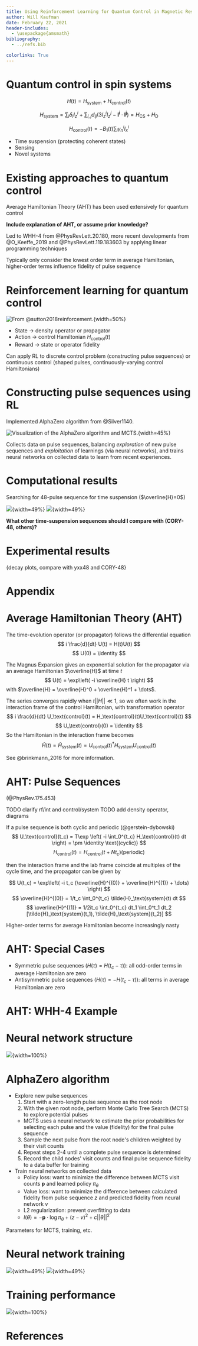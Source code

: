 ```yaml
---
title: Using Reinforcement Learning for Quantum Control in Magnetic Resonance [DRAFT]
author: Will Kaufman
date: February 22, 2021
header-includes:
  - \usepackage{amsmath}
bibliography:
  - ../refs.bib

colorlinks: True
---
```


# Quantum control in spin systems

<!--
Include relevant Hamiltonians, q control framework
 -->

$$
H(t) = H_\text{system} + H_\text{control}(t)
$$

$$
H_\text{system} = \sum_i \delta_i I_z^i + \sum_{i,j} d_{ij} \left( 3I_z^iI_z^j - \mathbf{I^i} \cdot \mathbf{I^j} \right)
  = H_\text{CS} + H_\text{D}
$$

$$
  H_\text{control}(t) = -B_1(t) \sum_i \gamma_n^i I_x^i
$$

- Time suspension (protecting coherent states)
- Sensing
- Novel systems

# Existing approaches to quantum control

Average Hamiltonian Theory (AHT) has been used extensively for quantum control

**Include explanation of AHT, or assume prior knowledge?**

Led to WHH-4 from @PhysRevLett.20.180, more recent developments from @O_Keeffe_2019 and @PhysRevLett.119.183603 by applying linear programming techniques

Typically only consider the lowest order term in average Hamiltonian, higher-order terms influence fidelity of pulse sequence


# Reinforcement learning for quantum control

<!--
Agent, environment, state, action, reward
 -->

![From @sutton2018reinforcement.](rl.png){width=50%}

- State $\to$ density operator or propagator
- Action $\to$ control Hamiltonian $H_\text{control}(t)$
- Reward $\to$ state or operator fidelity

Can apply RL to discrete control problem (constructing pulse sequences) or continuous control (shaped pulses, continuously-varying control Hamiltonians)

# Constructing pulse sequences using RL

<!--
AlphaZero algorithm, quick summary of what it does
-->

Implemented AlphaZero algorithm from @Silver1140.

![Visualization of the AlphaZero algorithm and MCTS.](mcts.jpg){width=45%}

Collects data on pulse sequences, balancing _exploration_ of new pulse sequences and _exploitation_ of learnings (via neural networks), and trains neural networks on collected data to learn from recent experiences.

# Computational results

<!--
Robustness against different sources of error
 -->

Searching for 48-pulse sequence for time suspension ($\overline{H}=0$)

![](rot_errors.png){width=49%}
![](phase_transients.png){width=49%}

**What other time-suspension sequences should I compare with (CORY-48, others)?**

# Experimental results

{decay plots, compare with yxx48 and CORY-48}

<!-- # Future work

...? -->

# Appendix

# Average Hamiltonian Theory (AHT)

The time-evolution operator (or propagator) follows the differential equation
$$
i \frac{d}{dt} U(t) = H(t)U(t)
$$
$$
U(0) = \identity
$$

The Magnus Expansion gives an exponential solution for the propagator via an average Hamiltonian $\overline{H}$ at time $t$
$$
U(t) = \exp\left( -i \overline{H} t \right)
$$
with $\overline{H} = \overline{H}^0 + \overline{H}^1 + \dots$.

The series converges rapidly when $t||H|| \ll 1$, so we often work in the interaction frame of the control Hamiltonian, with transformation operator
$$
i \frac{d}{dt} U_\text{control}(t) = H_\text{control}(t)U_\text{control}(t)
$$
$$
U_\text{control}(0) = \identity
$$
So the Hamiltonian in the interaction frame becomes
$$
\tilde{H}(t) = \tilde{H}_\text{system}(t) = U_\text{control}(t)^\dagger H_\text{system} U_\text{control}(t)
$$

See @brinkmann_2016 for more information.

# AHT: Pulse Sequences

(@PhysRev.175.453)

TODO clarify rf/int and control/system
TODO add density operator, diagrams

If a pulse sequence is both cyclic and periodic (@gerstein-dybowski)
$$
    U_\text{control}(t_c) = T\exp \left(
        -i \int_0^{t_c} H_\text{control}(t) dt \right) = \pm \identity
         \text{(cyclic)}
$$
$$
    H_\text{control}(t) = H_\text{control}(t + Nt_c) \text{(periodic)}
$$

then the interaction frame and the lab frame coincide at multiples of the cycle time, and the propagator can be given by

$$
    U(t_c) = \exp\left( -i t_c (\overline{H}^{(0)} +
        \overline{H}^{(1)} + \dots) \right)
$$
$$
    \overline{H}^{(0)} = 1/t_c \int_0^{t_c}
        \tilde{H}_\text{system}(t) dt
$$
$$
    \overline{H}^{(1)} = 1/2it_c \int_0^{t_c} dt_1 \int_0^t_1 dt_2
        [\tilde{H}_\text{system}(t_1), \tilde{H}_\text{system}(t_2)]
$$

Higher-order terms for average Hamiltonian become increasingly nasty

# AHT: Special Cases

- Symmetric pulse sequences ($H(\tau) = H(t_c - \tau)$): all odd-order terms in average Hamiltonian are zero
- Antisymmetric pulse sequences ($H(\tau) = - H(t_c - \tau)$): all terms in average Hamiltonian are zero

# AHT: WHH-4 Example



# Neural network structure

![](nn_structure.jpg){width=100%}

# AlphaZero algorithm

- Explore new pulse sequences
  1. Start with a zero-length pulse sequence as the root node
  2. With the given root node, perform Monte Carlo Tree Search (MCTS) to explore potential pulses
    - MCTS uses a neural network to estimate the prior probabilities for selecting each pulse and the value (fidelity) for the final pulse sequence
  3. Sample the next pulse from the root node's children weighted by their visit counts
  4. Repeat steps 2-4 until a complete pulse sequence is determined
  5. Record the child nodes' visit counts and final pulse sequence fidelity to a data buffer for training
- Train neural networks on collected data
  - Policy loss: want to minimize the difference between MCTS visit counts $\mathbf{p}$ and learned policy $\pi_\theta$
  - Value loss: want to minimize the difference between calculated fidelity from pulse sequence $z$ and predicted fidelity from neural network $v$
  - L2 regularization: prevent overfitting to data
  - $l(\theta) = -\mathbf{p} \cdot \log\pi_\theta + (z - v)^2 + c||\theta||^2$

Parameters for MCTS, training, etc.

# Neural network training

![](loss_policy.png){width=49%}
![](loss_value.png){width=49%}

# Training performance

![](training_fidelity.png){width=100%}

# References
